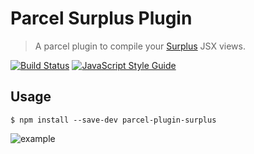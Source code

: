 # Parcel Surplus Plugin
> A parcel plugin to compile your [Surplus](https://github.com/adamhaile/surplus) JSX views.

[![Build Status](https://travis-ci.org/tinchoz49/parcel-plugin-surplus.svg?branch=master)](https://travis-ci.org/tinchoz49/parcel-plugin-surplus)
[![JavaScript Style Guide](https://cdn.rawgit.com/standard/standard/master/badge.svg)](https://github.com/standard/standard)

## Usage
```
$ npm install --save-dev parcel-plugin-surplus
```

![example](https://user-images.githubusercontent.com/819446/38743167-cad3cb44-3f14-11e8-96cf-a6b0c54076f9.gif)

